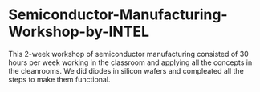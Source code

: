 # Semiconductor-Manufacturing-Workshop-by-INTEL
This 2-week workshop of semiconductor manufacturing consisted of 30 hours per week working in the classroom and applying all the concepts in the cleanrooms. We did diodes in silicon wafers and compleated all the steps to make them functional.
